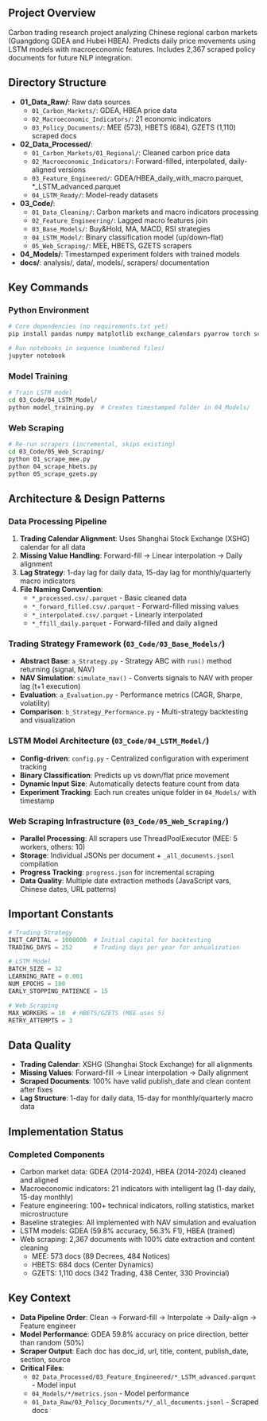 ## Project Overview

Carbon trading research project analyzing Chinese regional carbon markets (Guangdong GDEA and Hubei HBEA). Predicts daily price movements using LSTM models with macroeconomic features. Includes 2,367 scraped policy documents for future NLP integration.

## Directory Structure

- **01_Data_Raw/**: Raw data sources
  - `01_Carbon_Markets/`: GDEA, HBEA price data
  - `02_Macroeconomic_Indicators/`: 21 economic indicators
  - `03_Policy_Documents/`: MEE (573), HBETS (684), GZETS (1,110) scraped docs
- **02_Data_Processed/**:
  - `01_Carbon_Markets/01_Regional/`: Cleaned carbon price data
  - `02_Macroeconomic_Indicators/`: Forward-filled, interpolated, daily-aligned versions
  - `03_Feature_Engineered/`: GDEA/HBEA_daily_with_macro.parquet, *_LSTM_advanced.parquet
  - `04_LSTM_Ready/`: Model-ready datasets
- **03_Code/**:
  - `01_Data_Cleaning/`: Carbon markets and macro indicators processing
  - `02_Feature_Engineering/`: Lagged macro features join
  - `03_Base_Models/`: Buy&Hold, MA, MACD, RSI strategies
  - `04_LSTM_Model/`: Binary classification model (up/down-flat)
  - `05_Web_Scraping/`: MEE, HBETS, GZETS scrapers
- **04_Models/**: Timestamped experiment folders with trained models
- **docs/**: analysis/, data/, models/, scrapers/ documentation

## Key Commands

### Python Environment
```bash
# Core dependencies (no requirements.txt yet)
pip install pandas numpy matplotlib exchange_calendars pyarrow torch scikit-learn beautifulsoup4 requests

# Run notebooks in sequence (numbered files)
jupyter notebook
```

### Model Training
```bash
# Train LSTM model
cd 03_Code/04_LSTM_Model/
python model_training.py  # Creates timestamped folder in 04_Models/
```

### Web Scraping
```bash
# Re-run scrapers (incremental, skips existing)
cd 03_Code/05_Web_Scraping/
python 01_scrape_mee.py
python 04_scrape_hbets.py
python 05_scrape_gzets.py
```

## Architecture & Design Patterns

### Data Processing Pipeline
1. **Trading Calendar Alignment**: Uses Shanghai Stock Exchange (XSHG) calendar for all data
2. **Missing Value Handling**: Forward-fill → Linear interpolation → Daily alignment
3. **Lag Strategy**: 1-day lag for daily data, 15-day lag for monthly/quarterly macro indicators
4. **File Naming Convention**:
   - `*_processed.csv/.parquet` - Basic cleaned data
   - `*_forward_filled.csv/.parquet` - Forward-filled missing values
   - `*_interpolated.csv/.parquet` - Linearly interpolated
   - `*_ffill_daily.parquet` - Forward-filled and daily aligned

### Trading Strategy Framework (`03_Code/03_Base_Models/`)
- **Abstract Base**: `a_Strategy.py` - Strategy ABC with `run()` method returning (signal, NAV)
- **NAV Simulation**: `simulate_nav()` - Converts signals to NAV with proper lag (t+1 execution)
- **Evaluation**: `a_Evaluation.py` - Performance metrics (CAGR, Sharpe, volatility)
- **Comparison**: `b_Strategy_Performance.py` - Multi-strategy backtesting and visualization

### LSTM Model Architecture (`03_Code/04_LSTM_Model/`)
- **Config-driven**: `config.py` - Centralized configuration with experiment tracking
- **Binary Classification**: Predicts up vs down/flat price movement
- **Dynamic Input Size**: Automatically detects feature count from data
- **Experiment Tracking**: Each run creates unique folder in `04_Models/` with timestamp

### Web Scraping Infrastructure (`03_Code/05_Web_Scraping/`)
- **Parallel Processing**: All scrapers use ThreadPoolExecutor (MEE: 5 workers, others: 10)
- **Storage**: Individual JSONs per document + `_all_documents.jsonl` compilation
- **Progress Tracking**: `progress.json` for incremental scraping
- **Data Quality**: Multiple date extraction methods (JavaScript vars, Chinese dates, URL patterns)

## Important Constants

```python
# Trading Strategy
INIT_CAPITAL = 1000000  # Initial capital for backtesting
TRADING_DAYS = 252      # Trading days per year for annualization

# LSTM Model
BATCH_SIZE = 32
LEARNING_RATE = 0.001
NUM_EPOCHS = 100
EARLY_STOPPING_PATIENCE = 15

# Web Scraping
MAX_WORKERS = 10  # HBETS/GZETS (MEE uses 5)
RETRY_ATTEMPTS = 3
```

## Data Quality

- **Trading Calendar**: XSHG (Shanghai Stock Exchange) for all alignments
- **Missing Values**: Forward-fill → Linear interpolation → Daily alignment
- **Scraped Documents**: 100% have valid publish_date and clean content after fixes
- **Lag Structure**: 1-day for daily data, 15-day for monthly/quarterly macro data

## Implementation Status

### Completed Components
- Carbon market data: GDEA (2014-2024), HBEA (2014-2024) cleaned and aligned
- Macroeconomic indicators: 21 indicators with intelligent lag (1-day daily, 15-day monthly)
- Feature engineering: 100+ technical indicators, rolling statistics, market microstructure
- Baseline strategies: All implemented with NAV simulation and evaluation
- LSTM models: GDEA (59.8% accuracy, 56.3% F1), HBEA (trained)
- Web scraping: 2,367 documents with 100% date extraction and content cleaning
  - MEE: 573 docs (89 Decrees, 484 Notices)
  - HBETS: 684 docs (Center Dynamics)
  - GZETS: 1,110 docs (342 Trading, 438 Center, 330 Provincial)

## Key Context

- **Data Pipeline Order**: Clean → Forward-fill → Interpolate → Daily-align → Feature engineer
- **Model Performance**: GDEA 59.8% accuracy on price direction, better than random (50%)
- **Scraper Output**: Each doc has doc_id, url, title, content, publish_date, section, source
- **Critical Files**:
  - `02_Data_Processed/03_Feature_Engineered/*_LSTM_advanced.parquet` - Model input
  - `04_Models/*/metrics.json` - Model performance
  - `01_Data_Raw/03_Policy_Documents/*/_all_documents.jsonl` - Scraped docs